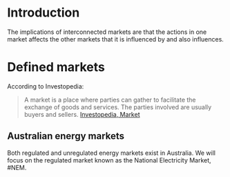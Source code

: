 # Introduction
The implications of interconnected markets are that the actions in one market affects the other markets that it is influenced by and also influences.

# Defined markets
According to Investopedia:
> A market is a place where parties can gather to facilitate the exchange of goods and services. The parties involved are usually buyers and sellers. [Investopedia, Market](https://www.investopedia.com/terms/m/market.asp)

## Australian energy markets 
Both regulated and unregulated energy markets exist in Australia. We will focus on the regulated market known as the National Electricity Market, #NEM.


